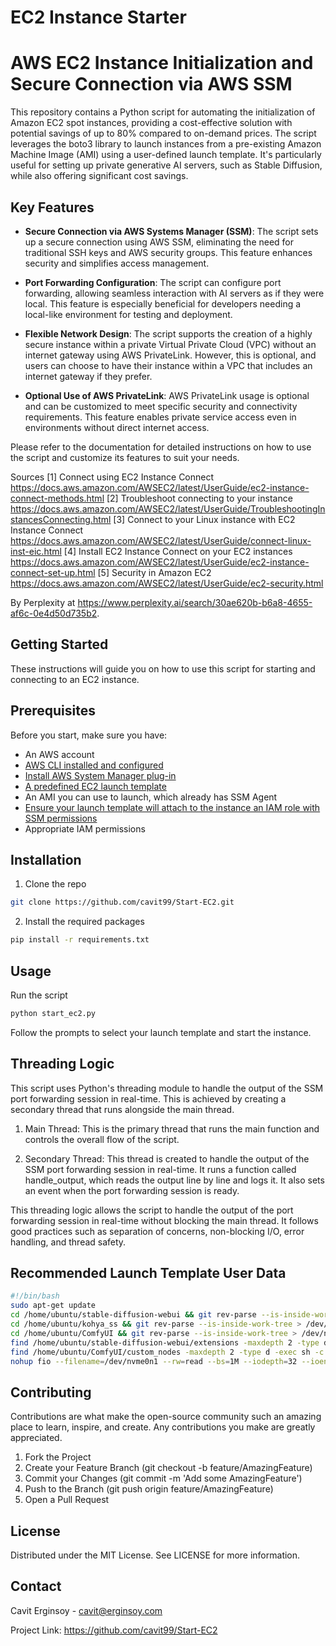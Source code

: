 # EC2 Instance Starter

# AWS EC2 Instance Initialization and Secure Connection via AWS SSM

This repository contains a Python script for automating the initialization of Amazon EC2 spot instances, providing a cost-effective solution with potential savings of up to 80% compared to on-demand prices. The script leverages the boto3 library to launch instances from a pre-existing Amazon Machine Image (AMI) using a user-defined launch template. It's particularly useful for setting up private generative AI servers, such as Stable Diffusion, while also offering significant cost savings.

## Key Features

- **Secure Connection via AWS Systems Manager (SSM)**: The script sets up a secure connection using AWS SSM, eliminating the need for traditional SSH keys and AWS security groups. This feature enhances security and simplifies access management.

- **Port Forwarding Configuration**: The script can configure port forwarding, allowing seamless interaction with AI servers as if they were local. This feature is especially beneficial for developers needing a local-like environment for testing and deployment.

- **Flexible Network Design**: The script supports the creation of a highly secure instance within a private Virtual Private Cloud (VPC) without an internet gateway using AWS PrivateLink. However, this is optional, and users can choose to have their instance within a VPC that includes an internet gateway if they prefer.

- **Optional Use of AWS PrivateLink**: AWS PrivateLink usage is optional and can be customized to meet specific security and connectivity requirements. This feature enables private service access even in environments without direct internet access.

Please refer to the documentation for detailed instructions on how to use the script and customize its features to suit your needs.

Sources
[1] Connect using EC2 Instance Connect https://docs.aws.amazon.com/AWSEC2/latest/UserGuide/ec2-instance-connect-methods.html
[2] Troubleshoot connecting to your instance https://docs.aws.amazon.com/AWSEC2/latest/UserGuide/TroubleshootingInstancesConnecting.html
[3] Connect to your Linux instance with EC2 Instance Connect https://docs.aws.amazon.com/AWSEC2/latest/UserGuide/connect-linux-inst-eic.html
[4] Install EC2 Instance Connect on your EC2 instances https://docs.aws.amazon.com/AWSEC2/latest/UserGuide/ec2-instance-connect-set-up.html
[5] Security in Amazon EC2 https://docs.aws.amazon.com/AWSEC2/latest/UserGuide/ec2-security.html

By Perplexity at https://www.perplexity.ai/search/30ae620b-b6a8-4655-af6c-0e4d50d735b2.

## Getting Started

These instructions will guide you on how to use this script for starting and connecting to an EC2 instance.

## Prerequisites

Before you start, make sure you have:

- An AWS account
- [AWS CLI installed and configured](https://docs.aws.amazon.com/cli/latest/userguide/getting-started-install.html)
- [Install AWS System Manager plug-in](https://docs.aws.amazon.com/systems-manager/latest/userguide/session-manager-working-with-install-plugin.html)
- [A predefined EC2 launch template](https://docs.aws.amazon.com/AWSEC2/latest/UserGuide/create-launch-template.html)
- An AMI you can use to launch, which already has SSM Agent
- [Ensure your launch template will attach to the instance an IAM role with SSM permissions](https://docs.aws.amazon.com/systems-manager/latest/userguide/session-manager-getting-started-instance-profile.html)
- Appropriate IAM permissions


## Installation

1. Clone the repo
```sh
git clone https://github.com/cavit99/Start-EC2.git
```


2. Install the required packages
```sh
pip install -r requirements.txt
```

## Usage

Run the script
```sh
python start_ec2.py
```

Follow the prompts to select your launch template and start the instance.

## Threading Logic

This script uses Python's threading module to handle the output of the SSM port forwarding session in real-time. This is achieved by creating a secondary thread that runs alongside the main thread.

1. Main Thread: This is the primary thread that runs the main function and controls the overall flow of the script.

2. Secondary Thread: This thread is created to handle the output of the SSM port forwarding session in real-time. It runs a function called handle_output, which reads the output line by line and logs it. It also sets an event when the port forwarding session is ready.

This threading logic allows the script to handle the output of the port forwarding session in real-time without blocking the main thread. It follows good practices such as separation of concerns, non-blocking I/O, error handling, and thread safety.

## Recommended Launch Template User Data
```sh
#!/bin/bash
sudo apt-get update
cd /home/ubuntu/stable-diffusion-webui && git rev-parse --is-inside-work-tree > /dev/null 2>&1 && git pull
cd /home/ubuntu/kohya_ss && git rev-parse --is-inside-work-tree > /dev/null 2>&1 && git pull
cd /home/ubuntu/ComfyUI && git rev-parse --is-inside-work-tree > /dev/null 2>&1 && git pull
find /home/ubuntu/stable-diffusion-webui/extensions -maxdepth 2 -type d -exec sh -c 'cd {} && git rev-parse --is-inside-work-tree > /dev/null 2>&1 && git pull' \;
find /home/ubuntu/ComfyUI/custom_nodes -maxdepth 2 -type d -exec sh -c 'cd {} && git rev-parse --is-inside-work-tree > /dev/null 2>&1 && git pull' \;
nohup fio --filename=/dev/nvme0n1 --rw=read --bs=1M --iodepth=32 --ioengine=libaio --direct=1 --name=volume-initialize &
```

## Contributing

Contributions are what make the open-source community such an amazing place to learn, inspire, and create. Any contributions you make are greatly appreciated.

1. Fork the Project
2. Create your Feature Branch (git checkout -b feature/AmazingFeature)
3. Commit your Changes (git commit -m 'Add some AmazingFeature')
4. Push to the Branch (git push origin feature/AmazingFeature)
5. Open a Pull Request

## License

Distributed under the MIT License. See LICENSE for more information.

## Contact

Cavit Erginsoy - cavit@erginsoy.com

Project Link: https://github.com/cavit99/Start-EC2
